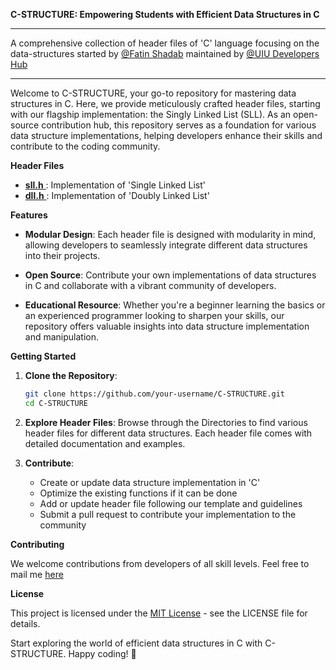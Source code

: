 **C-STRUCTURE: Empowering Students with Efficient Data Structures in C**

---

A comprehensive collection of header files of 'C' language  focusing on the data-structures started by [@Fatin Shadab](https://github.com/FatinShadab) maintained by [@UIU Developers Hub](https://github.com/UIU-Developers-Hub)

---

Welcome to C-STRUCTURE, your go-to repository for mastering data structures in C. Here, we provide meticulously crafted header files, starting with our flagship implementation: the Singly Linked List (SLL). As an open-source contribution hub, this repository serves as a foundation for various data structure implementations, helping developers enhance their skills and contribute to the coding community.

**Header Files**
-  [**sll.h** ](https://github.com/UIU-Developers-Hub/C-STRUCTURE/tree/main/SLL) : Implementation of 'Single Linked List'
-  [**dll.h** ](https://github.com/UIU-Developers-Hub/C-STRUCTURE/tree/main/DLL) : Implementation of 'Doubly Linked List'


**Features**
  
- **Modular Design**: Each header file is designed with modularity in mind, allowing developers to seamlessly integrate different data structures into their projects.

- **Open Source**: Contribute your own implementations of data structures in C and collaborate with a vibrant community of developers.

- **Educational Resource**: Whether you're a beginner learning the basics or an experienced programmer looking to sharpen your skills, our repository offers valuable insights into data structure implementation and manipulation.

**Getting Started**

1. **Clone the Repository**:
   ```bash
   git clone https://github.com/your-username/C-STRUCTURE.git
   cd C-STRUCTURE
   ```

2. **Explore Header Files**:
   Browse through the Directories to find various header files for different data structures. Each header file comes with detailed documentation and examples.

3. **Contribute**:
   - Create or update data structure implementation in 'C'
   - Optimize the existing functions if it can be done
   - Add or update header file following our template and guidelines
   - Submit a pull request to contribute your implementation to the community

**Contributing**

We welcome contributions from developers of all skill levels. Feel free to mail me [here](mailto:fatinshadab123@gmail.com)

**License**

This project is licensed under the [MIT License](LICENSE) - see the LICENSE file for details.

Start exploring the world of efficient data structures in C with C-STRUCTURE. Happy coding! 🚀

